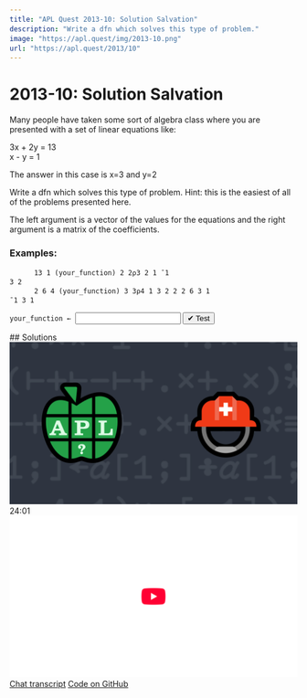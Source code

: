 ```yaml
---
title: "APL Quest 2013-10: Solution Salvation"
description: "Write a dfn which solves this type of problem."
image: "https://apl.quest/img/2013-10.png"
url: "https://apl.quest/2013/10"
---
```


# <span class=s>2013-</span>10: Solution Salvation

<!-- Write a function which solves a set of linear equations -->

Many people have taken some sort of algebra class where you are presented with a set of linear
equations like:

3x + 2y = 13<br>
x - y = 1

The answer in this case is x=3 and y=2

Write a dfn which solves this type of problem. Hint: this is the easiest of all of the problems
presented here.

The left argument is a vector of the values for the equations and the right argument is a matrix of
the coefficients.

### Examples:

```APL
      13 1 (your_function) 2 2⍴3 2 1 ¯1
3 2
      2 6 4 (your_function) 3 3⍴4 1 3 2 2 2 6 3 1
¯1 3 1
```
<div class="pdiv">
  <code onclick="p_Input.focus()">your_function ← </code><input id="p_Input" autocomplete="off" spellcheck="false" oninput="this.parentElement.querySelector`button`.disabled=false;localStorage.setItem(window.location.pathname,this.value)" onkeypress="subm(event)">
  <button onclick="alert$.next`Testing…`;submitSolution`p`" class="md-button md-button--primary">&#x2714; Test</button>
</div>
<p id="p_Output"></p>
## Solutions
<div onclick="play(this)" title="Video on YouTube" class="yt">
<img alt="Video Thumbnail" src="../../img/2013-10.png">
<time>24:01</time>
<img alt="YouTube" src="../../img/yt-big.png">
</div>
<a href="https://chat.stackexchange.com/transcript/52405?m=60845175#60845175" target="_blank" class="md-button md-button--primary">Chat transcript</a>
<a href="https://github.com/abrudz/apl_quest/blob/main/2013/10.apl" target="_blank" class="md-button md-button--primary right">Code on GitHub</a>

<script>
    testCases={"a":[["13 1","2 2⍴3 2 1 ¯1"],["2 6 4","3 3⍴4 1 3 2 2 2 6 3 1"],["5 ¯1","2 2⍴1 2 1 ¯1"],["4 ¯2 11","3 3⍴4 3 2 0 1 1 ¯1 ¯1 5"],["6 6 4","3 3⍴1 2 3 3 2 1 1 2 1"]],"b":[["1 1 1","3 3⍴1 0 0 0 1 0 0 0 1"],["0 0 0","3 3⍴1 0 0 0 1 0 0 0 1"],["¯5+?10 10 10","3 3⍴1 0 0 0 1 0 0 0 1"],["1","1"],["1","?10"],["?10","?10"]],"f":"{⍺⌹⍵}"}
    p_Input.value=localStorage.getItem(window.location.pathname)
    play=e=>e.outerHTML=`<iframe src="https://www.youtube.com/embed/w-rzx2VNqbY?list=PLYKQVqyrAEj9wDIUyLDGtDAFTKY38BUMN&autoplay=1" title="<span class=s>2013-</span>10: Solution Salvation (APL Quest 2013-10)" frameborder="0" allow="accelerometer; autoplay; clipboard-write; encrypted-media; gyroscope; picture-in-picture; web-share" referrerpolicy="strict-origin-when-cross-origin" allowfullscreen></iframe>`
</script>
